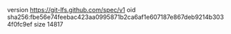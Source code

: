 version https://git-lfs.github.com/spec/v1
oid sha256:fbe56e74feebac423aa0995871b2ca6af1e607187e867deb9214b3034f0fc9ef
size 14817
